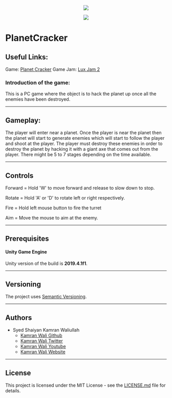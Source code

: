 <p align="center"><img src="https://imgur.com/hhKYSr9.png"></p>

<p align="center"><a href="https://youtu.be/ppEAeZ1GW2E" target="_blank"><img src="https://imgur.com/xIDsoQ3.png"></a></p>

# PlanetCracker

## Useful Links:
Game: [Planet Cracker](https://deadlykam.itch.io/planet-cracker)
Game Jam: [Lux Jam 2](https://itch.io/jam/lux-jam-ii)

### Introduction of the game:
This is a PC game where the object is to hack the planet up once all the enemies have been destroyed.
***
## Gameplay:
The player will enter near a planet. Once the player is near the planet then the planet will start to generate enemies which will start to follow the player and shoot at the player. The player must destroy these enemies in order to destroy the planet by hacking it with a giant axe that comes out from the player. There might be 5 to 7 stages depending on the time available.
***
## Controls
Forward = Hold 'W' to move forward and release to slow down to stop.

Rotate = Hold 'A' or 'D' to rotate left or right respectively.

Fire = Hold left mouse button to fire the turret

Aim = Move the mouse to aim at the enemy.
***
## Prerequisites
#### Unity Game Engine
Unity version of the build is **2019.4.1f1**.
***
## Versioning
The project uses [Semantic Versioning](https://semver.org/).
***
## Authors
- Syed Shaiyan Kamran Waliullah
  - [Kamran Wali Github](https://github.com/deadlykam)
  - [Kamran Wali Twitter](https://twitter.com/KamranWaliDev)
  - [Kamran Wali Youtube](https://www.youtube.com/channel/UCkm-BgvswLViigPWrMo8pjg)
  - [Kamran Wali Website](https://deadlykam.github.io/)
***
## License
This project is licensed under the MIT License - see the [LICENSE.md](LICENSE) file for details.

